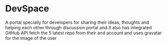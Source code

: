 # DevSpace
A portal specially for developers for sharing their ideas, thoughts and helping each other through discussion portal and it also has integrated GitHub API fetch the 5 latest repo from their and account and uses gravatar for the image of the user
